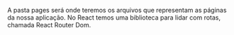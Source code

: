 A pasta pages será onde teremos os arquivos que representam as páginas da nossa aplicação. No React temos uma biblioteca para lidar com rotas, chamada React Router Dom.